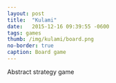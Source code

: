 ```yaml
---
layout: post
title:  "Kulami"
date:   2015-12-16 09:39:55 -0600
tags: games
thumb: /img/kulami/board.png
no-border: true
caption: Board game
---
```

Abstract strategy game


